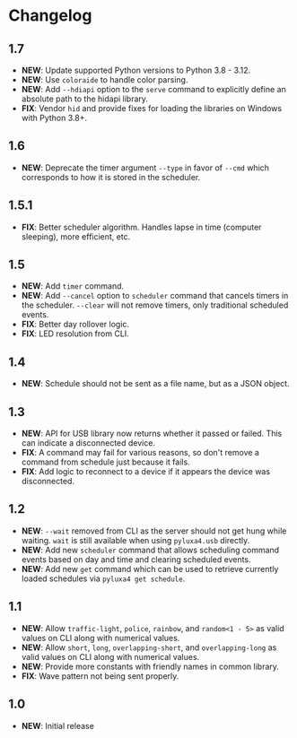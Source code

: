 # Changelog

## 1.7

-   **NEW**: Update supported Python versions to Python 3.8 - 3.12.
-   **NEW**: Use `coloraide` to handle color parsing.
-   **NEW**: Add `--hdiapi` option to the `serve` command to explicitly define an absolute path to the hidapi library.
-   **FIX**: Vendor `hid` and provide fixes for loading the libraries on Windows with Python 3.8+.

## 1.6

-   **NEW**: Deprecate the timer argument `--type` in favor of `--cmd` which corresponds to how it is stored in the
    scheduler.

## 1.5.1

-   **FIX**: Better scheduler algorithm. Handles lapse in time (computer sleeping), more efficient, etc.

## 1.5

-   **NEW**: Add `timer` command.
-   **NEW**: Add `--cancel` option to `scheduler` command that cancels timers in the scheduler. `--clear` will not
    remove timers, only traditional scheduled events.
-   **FIX**: Better day rollover logic.
-   **FIX**: LED resolution from CLI.

## 1.4

-   **NEW**: Schedule should not be sent as a file name, but as a JSON object.

## 1.3

-   **NEW**: API for USB library now returns whether it passed or failed. This can indicate a disconnected device.
-   **FIX**: A command may fail for various reasons, so don't remove a command from schedule just because it fails.
-   **FIX**: Add logic to reconnect to a device if it appears the device was disconnected.

## 1.2

-   **NEW**: `--wait` removed from CLI as the server should not get hung while waiting. `wait` is still available when
    using `pyluxa4.usb` directly.
-   **NEW**: Add new `scheduler` command that allows scheduling command events based on day and time and clearing
    scheduled events.
-   **NEW**: Add new `get` command which can be used to retrieve currently loaded schedules via `pyluxa4 get schedule`.

## 1.1

-   **NEW**: Allow `traffic-light`, `police`, `rainbow`, and `random<1 - 5>` as valid values on CLI along with numerical
    values.
-   **NEW**: Allow `short`, `long`, `overlapping-short`, and `overlapping-long` as valid values on CLI along with
    numerical values.
-   **NEW**: Provide more constants with friendly names in common library.
-   **FIX**: Wave pattern not being sent properly.

## 1.0

-   **NEW**: Initial release
